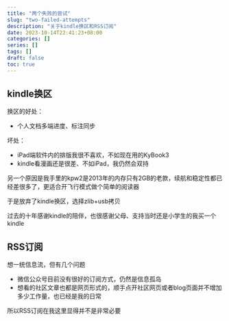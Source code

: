 ```yaml
---
title: "两个失败的尝试"
slug: "two-failed-attempts"
description: "关于kindle换区和RSS订阅"
date: 2023-10-14T22:41:23+08:00
categories: []
series: []
tags: []
draft: false
toc: true
---
```


## kindle换区

换区的好处：

- 个人文档多端进度、标注同步

坏处：

- iPad端软件内的排版我很不喜欢，不如现在用的KyBook3
- kindle看漫画还是很差、不如iPad，我仍然会双持

另一个原因是我手里的kpw2是2013年的内存只有2GB的老款，续航和稳定性都已经差很多了，更适合开飞行模式做个简单的阅读器

于是放弃了kindle换区，选择zlib+usb拷贝

过去的十年感谢kindle的陪伴，也很感谢父母、支持当时还是小学生的我买一个kindle

## RSS订阅

想一统信息流，但有几个问题

- 微信公众号目前没有很好的订阅方式，仍然是信息孤岛
- 想看的社区文章也都是网页形式的，顺手点开社区网页或者blog页面并不增加多少工作量，也已经是我的日常

所以RSS订阅在我这里显得并不是非常必要
